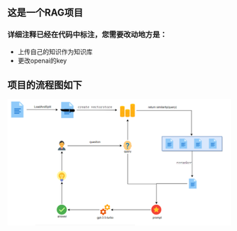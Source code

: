 ## 这是一个RAG项目
### 详细注释已经在代码中标注，您需要改动地方是：
* 上传自己的知识作为知识库
* 更改openai的key
## 项目的流程图如下
![rag](https://github.com/fanshuaiyao/RAG/blob/branch/RAG%E6%B5%81%E7%A8%8B%E5%9B%BE.png)
